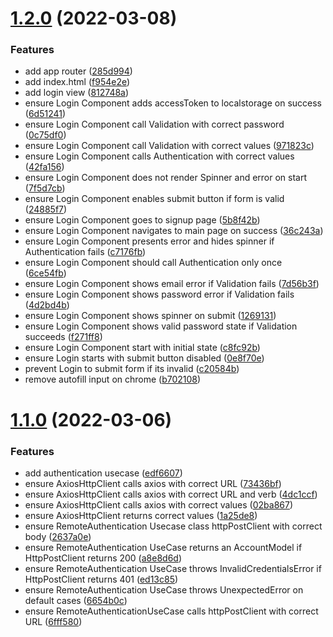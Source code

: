 # [1.2.0](https://github.com/DiegoSalas27/ReactJS-Hooks-TDD-Clean-Architecture-SOLID-e-Patterns/compare/v1.1.0...v1.2.0) (2022-03-08)


### Features

* add app router ([285d994](https://github.com/DiegoSalas27/ReactJS-Hooks-TDD-Clean-Architecture-SOLID-e-Patterns/commit/285d9943fb33b09366d31af36cd8c93138217fd8))
* add index.html ([f954e2e](https://github.com/DiegoSalas27/ReactJS-Hooks-TDD-Clean-Architecture-SOLID-e-Patterns/commit/f954e2e1436d609e89ac67287a81330500d943f8))
* add login view ([812748a](https://github.com/DiegoSalas27/ReactJS-Hooks-TDD-Clean-Architecture-SOLID-e-Patterns/commit/812748afa086002e4bf7f0aeb1016ca566105169))
* ensure Login Component adds accessToken to localstorage on success ([6d51241](https://github.com/DiegoSalas27/ReactJS-Hooks-TDD-Clean-Architecture-SOLID-e-Patterns/commit/6d512415e2ccf98d252bbab4d61fdc93986ccb11))
* ensure Login Component call Validation with correct password ([0c75df0](https://github.com/DiegoSalas27/ReactJS-Hooks-TDD-Clean-Architecture-SOLID-e-Patterns/commit/0c75df056e394ca49c8b933e8e77463f7c065801))
* ensure Login Component call Validation with correct values ([971823c](https://github.com/DiegoSalas27/ReactJS-Hooks-TDD-Clean-Architecture-SOLID-e-Patterns/commit/971823c8edb4f44d774a17d3bb057ceeb8462653))
* ensure Login Component calls Authentication with correct values ([42fa156](https://github.com/DiegoSalas27/ReactJS-Hooks-TDD-Clean-Architecture-SOLID-e-Patterns/commit/42fa156108093059b69ab8ab6263cac91bbfb530))
* ensure Login Component does not render Spinner and error on start ([7f5d7cb](https://github.com/DiegoSalas27/ReactJS-Hooks-TDD-Clean-Architecture-SOLID-e-Patterns/commit/7f5d7cb3d54891aedda310e89e52464b85013ea6))
* ensure Login Component enables submit button if form is valid ([24885f7](https://github.com/DiegoSalas27/ReactJS-Hooks-TDD-Clean-Architecture-SOLID-e-Patterns/commit/24885f76e6bc9386ad97a9ed608eb98853596e60))
* ensure Login Component goes to signup page ([5b8f42b](https://github.com/DiegoSalas27/ReactJS-Hooks-TDD-Clean-Architecture-SOLID-e-Patterns/commit/5b8f42ba0b2f7a4d5db0d9b84bc56d48e6c1d7fd))
* ensure Login Component navigates to main page on success ([36c243a](https://github.com/DiegoSalas27/ReactJS-Hooks-TDD-Clean-Architecture-SOLID-e-Patterns/commit/36c243a65b72c4e47f606c8435a4ac5fc0d7dfab))
* ensure Login Component presents error and hides spinner if Authentication fails ([c7176fb](https://github.com/DiegoSalas27/ReactJS-Hooks-TDD-Clean-Architecture-SOLID-e-Patterns/commit/c7176fb76b5b75a0a6ed4801ca59d53b0e2b25a1))
* ensure Login Component should call Authentication only once ([6ce54fb](https://github.com/DiegoSalas27/ReactJS-Hooks-TDD-Clean-Architecture-SOLID-e-Patterns/commit/6ce54fb258faa619b09ef1427509a54b32d73d7b))
* ensure Login Component shows email error if Validation fails ([7d56b3f](https://github.com/DiegoSalas27/ReactJS-Hooks-TDD-Clean-Architecture-SOLID-e-Patterns/commit/7d56b3fd76ee092c9a9c49a0c15a0a2af70dbe31))
* ensure Login Component shows password error if Validation fails ([4d2bd4b](https://github.com/DiegoSalas27/ReactJS-Hooks-TDD-Clean-Architecture-SOLID-e-Patterns/commit/4d2bd4bd7ca00e85d72778f330cf19b357f1a6fd))
* ensure Login Component shows spinner on submit ([1269131](https://github.com/DiegoSalas27/ReactJS-Hooks-TDD-Clean-Architecture-SOLID-e-Patterns/commit/12691318900326d4fb7bde568a64c5d7a806163a))
* ensure Login Component shows valid password state if Validation succeeds ([f271ff8](https://github.com/DiegoSalas27/ReactJS-Hooks-TDD-Clean-Architecture-SOLID-e-Patterns/commit/f271ff80fee98d9d6a8f31cd443bbdaf59b16768))
* ensure Login Component start with initial state ([c8fc92b](https://github.com/DiegoSalas27/ReactJS-Hooks-TDD-Clean-Architecture-SOLID-e-Patterns/commit/c8fc92bedcf294968ee9bc8da4e2678a44d1b599))
* ensure Login starts with submit button disabled ([0e8f70e](https://github.com/DiegoSalas27/ReactJS-Hooks-TDD-Clean-Architecture-SOLID-e-Patterns/commit/0e8f70eac980c12b7edb1d34f81499e636ed78eb))
* prevent Login to submit form if its invalid ([c20584b](https://github.com/DiegoSalas27/ReactJS-Hooks-TDD-Clean-Architecture-SOLID-e-Patterns/commit/c20584b36315e5f72cb971cd4ff73af68b1b5deb))
* remove autofill input on chrome ([b702108](https://github.com/DiegoSalas27/ReactJS-Hooks-TDD-Clean-Architecture-SOLID-e-Patterns/commit/b702108a277b446cbfd58f25dccda3696e8c63df))



# [1.1.0](https://github.com/DiegoSalas27/ReactJS-Hooks-TDD-Clean-Architecture-SOLID-e-Patterns/compare/edf66070b42f19380e82e9ca4a66ac712f05f740...v1.1.0) (2022-03-06)


### Features

* add authentication usecase ([edf6607](https://github.com/DiegoSalas27/ReactJS-Hooks-TDD-Clean-Architecture-SOLID-e-Patterns/commit/edf66070b42f19380e82e9ca4a66ac712f05f740))
* ensure AxiosHttpClient calls axios with correct URL ([73436bf](https://github.com/DiegoSalas27/ReactJS-Hooks-TDD-Clean-Architecture-SOLID-e-Patterns/commit/73436bfe521a96451f178301571460801b763063))
* ensure AxiosHttpClient calls axios with correct URL and verb ([4dc1ccf](https://github.com/DiegoSalas27/ReactJS-Hooks-TDD-Clean-Architecture-SOLID-e-Patterns/commit/4dc1ccf9dbf64580ebf855c29581645611856572))
* ensure AxiosHttpClient calls axios with correct values ([02ba867](https://github.com/DiegoSalas27/ReactJS-Hooks-TDD-Clean-Architecture-SOLID-e-Patterns/commit/02ba8676d9744a5a54cb6af4dd00d63f603075e7))
* ensure AxiosHttpClient returns correct values ([1a25de8](https://github.com/DiegoSalas27/ReactJS-Hooks-TDD-Clean-Architecture-SOLID-e-Patterns/commit/1a25de88ab7a6dd5c992ddb9e322c89752fbe199))
* ensure RemoteAuthentication Usecase class httpPostClient with correct body ([2637a0e](https://github.com/DiegoSalas27/ReactJS-Hooks-TDD-Clean-Architecture-SOLID-e-Patterns/commit/2637a0e1ea2c43691ca0efb0b2d2761a9026460f))
* ensure RemoteAuthentication UseCase returns an AccountModel if HttpPostClient returns 200 ([a8e8d6d](https://github.com/DiegoSalas27/ReactJS-Hooks-TDD-Clean-Architecture-SOLID-e-Patterns/commit/a8e8d6dbd8ce4c8cb6641e50bcb604c2a09bc53f))
* ensure RemoteAuthentication UseCase throws InvalidCredentialsError if HttpPostClient returns 401 ([ed13c85](https://github.com/DiegoSalas27/ReactJS-Hooks-TDD-Clean-Architecture-SOLID-e-Patterns/commit/ed13c85357830bfb938b07a6ad779a1173aa3924))
* ensure RemoteAuthentication UseCase throws UnexpectedError on default cases ([6654b0c](https://github.com/DiegoSalas27/ReactJS-Hooks-TDD-Clean-Architecture-SOLID-e-Patterns/commit/6654b0cdcb1422d6f537e8d506a0d51a89349dfb))
* ensure RemoteAuthenticationUseCase calls httpPostClient with correct URL ([6fff580](https://github.com/DiegoSalas27/ReactJS-Hooks-TDD-Clean-Architecture-SOLID-e-Patterns/commit/6fff5800e8f44a4885f492dc15c17c2e412299ba))



